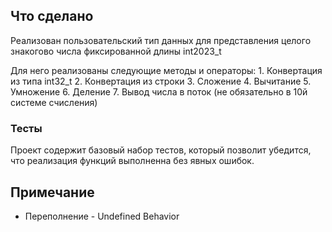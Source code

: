 ## Что сделано

  Реализован пользовательский тип данных для представления целого знакогово числа фиксированной длины int2023_t

  Для него реализованы следующие методы и операторы:
     1. Конвертация из типа int32_t
     2. Конвертация из строки
     3. Сложение
     4. Вычитание
     5. Умножение
     6. Деление
     7. Вывод числа в поток (не обязательно в 10й системе счисления)

### Тесты

Проект содержит базовый набор тестов, который позволит убедится, что реализация функций выполненна без явных ошибок.

## Примечание
 - Переполнение - Undefined Behavior
